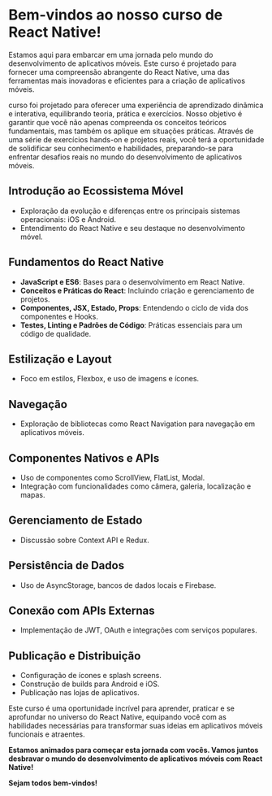 # Bem-vindos ao nosso curso de React Native!

Estamos aqui para embarcar em uma jornada pelo mundo do desenvolvimento de aplicativos móveis. Este curso é projetado para fornecer uma compreensão abrangente do React Native, uma das ferramentas mais inovadoras e eficientes para a criação de aplicativos móveis.

curso foi projetado para oferecer uma experiência de aprendizado dinâmica e interativa, equilibrando teoria, prática e exercícios. Nosso objetivo é garantir que você não apenas compreenda os conceitos teóricos fundamentais, mas também os aplique em situações práticas. Através de uma série de exercícios hands-on e projetos reais, você terá a oportunidade de solidificar seu conhecimento e habilidades, preparando-se para enfrentar desafios reais no mundo do desenvolvimento de aplicativos móveis.

## **Introdução ao Ecossistema Móvel**
- Exploração da evolução e diferenças entre os principais sistemas operacionais: iOS e Android.
- Entendimento do React Native e seu destaque no desenvolvimento móvel.

## **Fundamentos do React Native**
- **JavaScript e ES6**: Bases para o desenvolvimento em React Native.
- **Conceitos e Práticas do React**: Incluindo criação e gerenciamento de projetos.
- **Componentes, JSX, Estado, Props**: Entendendo o ciclo de vida dos componentes e Hooks.
- **Testes, Linting e Padrões de Código**: Práticas essenciais para um código de qualidade.

## **Estilização e Layout**
- Foco em estilos, Flexbox, e uso de imagens e ícones.

## **Navegação**
- Exploração de bibliotecas como React Navigation para navegação em aplicativos móveis.

## **Componentes Nativos e APIs**
- Uso de componentes como ScrollView, FlatList, Modal.
- Integração com funcionalidades como câmera, galeria, localização e mapas.

## **Gerenciamento de Estado**
- Discussão sobre Context API e Redux.

## **Persistência de Dados**
- Uso de AsyncStorage, bancos de dados locais e Firebase.

## **Conexão com APIs Externas**
- Implementação de JWT, OAuth e integrações com serviços populares.

## **Publicação e Distribuição**
- Configuração de ícones e splash screens.
- Construção de builds para Android e iOS.
- Publicação nas lojas de aplicativos.

Este curso é uma oportunidade incrível para aprender, praticar e se aprofundar no universo do React Native, equipando você com as habilidades necessárias para transformar suas ideias em aplicativos móveis funcionais e atraentes.

**Estamos animados para começar esta jornada com vocês. Vamos juntos desbravar o mundo do desenvolvimento de aplicativos móveis com React Native!**

**Sejam todos bem-vindos!**
